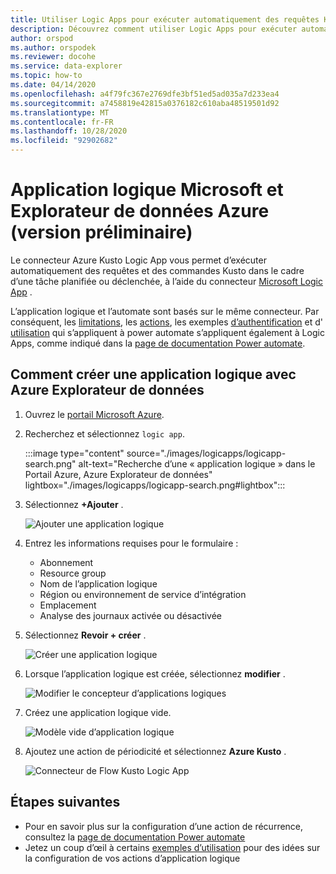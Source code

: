 ```yaml
---
title: Utiliser Logic Apps pour exécuter automatiquement des requêtes Kusto dans Azure Explorateur de données
description: Découvrez comment utiliser Logic Apps pour exécuter automatiquement des requêtes et des commandes Kusto et les planifier.
author: orspod
ms.author: orspodek
ms.reviewer: docohe
ms.service: data-explorer
ms.topic: how-to
ms.date: 04/14/2020
ms.openlocfilehash: a4f79fc367e2769dfe3bf51ed5ad035a7d233ea4
ms.sourcegitcommit: a7458819e42815a0376182c610aba48519501d92
ms.translationtype: MT
ms.contentlocale: fr-FR
ms.lasthandoff: 10/28/2020
ms.locfileid: "92902682"
---
```

# <a name="microsoft-logic-app-and-azure-data-explorer-preview"></a>Application logique Microsoft et Explorateur de données Azure (version préliminaire)

Le connecteur Azure Kusto Logic App vous permet d’exécuter automatiquement des requêtes et des commandes Kusto dans le cadre d’une tâche planifiée ou déclenchée, à l’aide du connecteur [Microsoft Logic App](/azure/logic-apps/logic-apps-what-are-logic-apps) .

L’application logique et l’automate sont basés sur le même connecteur. Par conséquent, les [limitations](../../flow.md#limitations), les [actions](../../flow.md#flow-actions), les exemples [d’authentification](../../flow.md#authentication) et d' [utilisation](../../flow-usage.md) qui s’appliquent à power automate s’appliquent également à Logic Apps, comme indiqué dans la [page de documentation Power automate](../../flow.md).

## <a name="how-to-create-a-logic-app-with-azure-data-explorer"></a>Comment créer une application logique avec Azure Explorateur de données

1. Ouvrez le [portail Microsoft Azure](https://ms.portal.azure.com/). 
1. Recherchez et sélectionnez `logic app`.

    :::image type="content" source="./images/logicapps/logicapp-search.png" alt-text="Recherche d’une « application logique » dans le Portail Azure, Azure Explorateur de données" lightbox="./images/logicapps/logicapp-search.png#lightbox":::

1. Sélectionnez **+Ajouter** .

    ![Ajouter une application logique](./Images/logicapps/logicapp-add.png)

1. Entrez les informations requises pour le formulaire :
    * Abonnement
    * Resource group
    * Nom de l’application logique
    * Région ou environnement de service d’intégration
    * Emplacement
    * Analyse des journaux activée ou désactivée
1. Sélectionnez **Revoir + créer** .

    ![Créer une application logique](./Images/logicapps/logicapp-create-new.png)

1. Lorsque l’application logique est créée, sélectionnez **modifier** .

    ![Modifier le concepteur d’applications logiques](./Images/logicapps/logicapp-editdesigner.png "logicapp-editdesigner")

1. Créez une application logique vide.

    ![Modèle vide d’application logique](./Images/logicapps/logicapp-blanktemplate.png "logicapp-BlankTemplate")

1. Ajoutez une action de périodicité et sélectionnez **Azure Kusto** .

    ![Connecteur de Flow Kusto Logic App](./Images/logicapps/logicapp-kustoconnector.png "logicapp-kustoconnector")

## <a name="next-steps"></a>Étapes suivantes

* Pour en savoir plus sur la configuration d’une action de récurrence, consultez la [page de documentation Power automate](../../flow.md)
* Jetez un coup d’œil à certains [exemples d’utilisation](../../flow-usage.md) pour des idées sur la configuration de vos actions d’application logique
